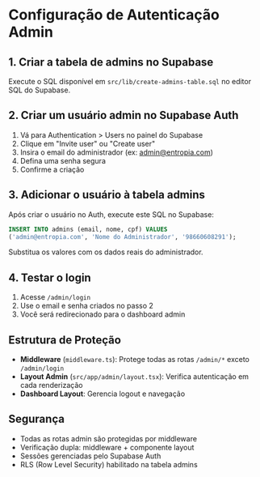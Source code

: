 # Configuração de Autenticação Admin

## 1. Criar a tabela de admins no Supabase

Execute o SQL disponível em `src/lib/create-admins-table.sql` no editor SQL do Supabase.

## 2. Criar um usuário admin no Supabase Auth

1. Vá para Authentication > Users no painel do Supabase
2. Clique em "Invite user" ou "Create user"
3. Insira o email do administrador (ex: admin@entropia.com)
4. Defina uma senha segura
5. Confirme a criação

## 3. Adicionar o usuário à tabela admins

Após criar o usuário no Auth, execute este SQL no Supabase:

```sql
INSERT INTO admins (email, nome, cpf) VALUES 
('admin@entropia.com', 'Nome do Administrador', '98660608291');
```

Substitua os valores com os dados reais do administrador.

## 4. Testar o login

1. Acesse `/admin/login`
2. Use o email e senha criados no passo 2
3. Você será redirecionado para o dashboard admin

## Estrutura de Proteção

- **Middleware** (`middleware.ts`): Protege todas as rotas `/admin/*` exceto `/admin/login`
- **Layout Admin** (`src/app/admin/layout.tsx`): Verifica autenticação em cada renderização
- **Dashboard Layout**: Gerencia logout e navegação

## Segurança

- Todas as rotas admin são protegidas por middleware
- Verificação dupla: middleware + componente layout
- Sessões gerenciadas pelo Supabase Auth
- RLS (Row Level Security) habilitado na tabela admins